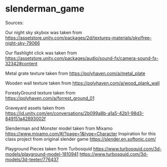 # slenderman_game

Sources:

Our night sky skybox was taken from 
https://assetstore.unity.com/packages/2d/textures-materials/sky/free-night-sky-79066

Our flashlight click was taken from
https://assetstore.unity.com/packages/audio/sound-fx/camera-sound-fx-32342#content

Metal grate texture taken from
https://polyhaven.com/a/metal_plate

Wooden wall texture taken from
https://polyhaven.com/a/wood_plank_wall 

ForestyGround texture taken from
https://polyhaven.com/a/forrest_ground_01

Graveyard assets taken from
https://id.unity.com/en/conversations/2b099a8b-a1a5-42b1-98d3-849151a42893002f

Slenderman and Monster model taken from Mixamo
https://www.mixamo.com/#/?page=1&type=Character
Inspiration for this class project from original slender game
https://slender.en.softonic.com/

Playground Pieces taken from Turbosquid
https://www.turbosquid.com/3d-models/playground-model-1810941
https://www.turbosquid.com/3d-models/3d-teeter/776437
